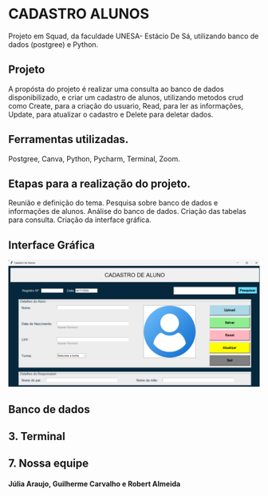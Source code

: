 # CADASTRO ALUNOS

Projeto em Squad, da faculdade UNESA- Estácio De Sá, utilizando banco de dados (postgree) e Python. 

<h2><strong> Projeto </strong></h2>
A propósta do projeto é realizar uma consulta ao banco de dados disponibilizado, e criar um cadastro de alunos, utilizando metodos crud como Create, para a criação do usuario, Read, para ler as informações, Update, para atualizar o cadastro e Delete para deletar dados.

<h2><strong> Ferramentas utilizadas. </strong></h2>
Postgree,
Canva,
Python,
Pycharm,
Terminal,
Zoom. 

<h2><strong> Etapas para a realização do projeto. </strong></h2>
Reunião e definição do tema. 
Pesquisa sobre banco de dados e informações de alunos. 
Análise do banco de dados. 
Criação das tabelas para consulta. 
Criação da interface gráfica. 


<h2><strong> Interface Gráfica </strong></h2>

<img src="/imagens_readme/TKINTER.png" alt="Logo da Minha Empresa">


<h2><strong> Banco de dados </strong></h2>


<h2><strong>3. Terminal </strong></h2>


<h2><strong>7. Nossa equipe </strong></h2>
<h4>Júlia Araujo, Guilherme Carvalho e Robert Almeida</h4>
<div align="center"> 

  </div> 
